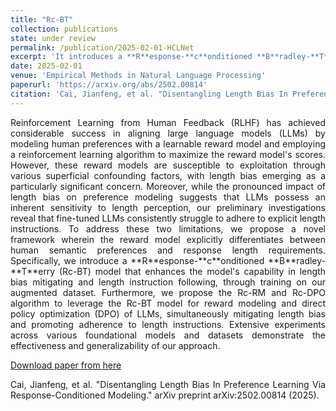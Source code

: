 ```yaml
---
title: "Rc-BT"
collection: publications
state: under review
permalink: /publication/2025-02-01-HCLNet
excerpt: 'It introduces a **R**esponse-**c**onditioned **B**radley-**T**erry (Rc-BT) model that enhances the model's capability in length bias mitigating and length instruction following, through training on the augmented dataset. Furthermore, it proposes the Rc-RM and Rc-DPO algorithm to leverage the Rc-BT model for reward modeling and direct policy optimization (DPO) of LLMs.'
date: 2025-02-01
venue: 'Empirical Methods in Natural Language Processing'
paperurl: 'https://arxiv.org/abs/2502.00814'
citation: 'Cai, Jianfeng, et al. "Disentangling Length Bias In Preference Learning Via Response-Conditioned Modeling." arXiv preprint arXiv:2502.00814 (2025).'
---
```

<p style="text-align:justify; text-justify:inter-ideograph;">Reinforcement Learning from Human Feedback (RLHF) has achieved considerable success in aligning large language models (LLMs) by modeling human preferences with a learnable reward model and employing a reinforcement learning algorithm to maximize the reward model's scores. However, these reward models are susceptible to exploitation through various superficial confounding factors, with length bias emerging as a particularly significant concern. Moreover, while the pronounced impact of length bias on preference modeling suggests that LLMs possess an inherent sensitivity to length perception, our preliminary investigations reveal that fine-tuned LLMs consistently struggle to adhere to explicit length instructions. To address these two limitations, we propose a novel framework wherein the reward model explicitly differentiates between human semantic preferences and response length requirements. Specifically, we introduce a **R**esponse-**c**onditioned **B**radley-**T**erry (Rc-BT) model that enhances the model's capability in length bias mitigating and length instruction following, through training on our augmented dataset. Furthermore, we propose the Rc-RM and Rc-DPO algorithm to leverage the Rc-BT model for reward modeling and direct policy optimization (DPO) of LLMs, simultaneously mitigating length bias and promoting adherence to length instructions. Extensive experiments across various foundational models and datasets demonstrate the effectiveness and generalizability of our approach.</p>

[Download paper from here](https://arxiv.org/abs/2502.00814)

<p style="text-align:justify; text-justify:inter-ideograph;">Cai, Jianfeng, et al. "Disentangling Length Bias In Preference Learning Via Response-Conditioned Modeling." arXiv preprint arXiv:2502.00814 (2025).</p>